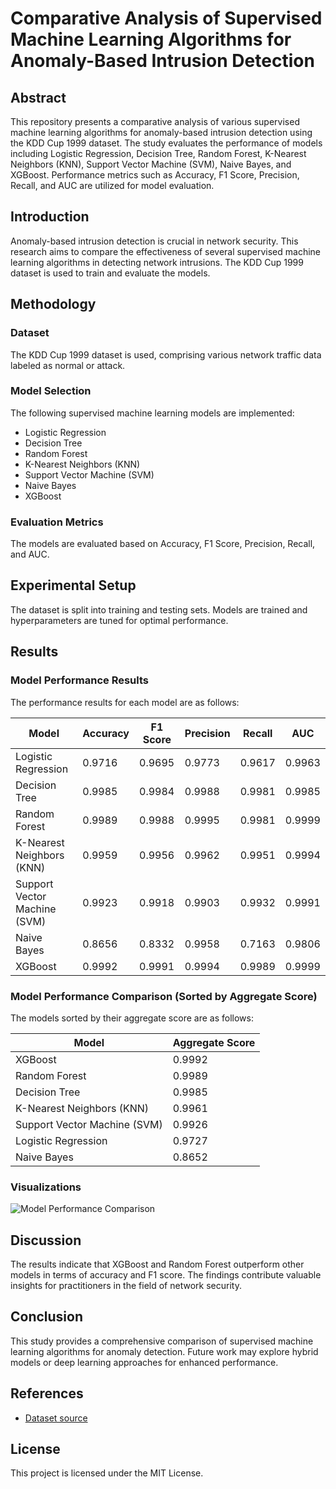 # Comparative Analysis of Supervised Machine Learning Algorithms for Anomaly-Based Intrusion Detection

## Abstract
This repository presents a comparative analysis of various supervised machine learning algorithms for anomaly-based intrusion detection using the KDD Cup 1999 dataset. The study evaluates the performance of models including Logistic Regression, Decision Tree, Random Forest, K-Nearest Neighbors (KNN), Support Vector Machine (SVM), Naive Bayes, and XGBoost. Performance metrics such as Accuracy, F1 Score, Precision, Recall, and AUC are utilized for model evaluation.


## Introduction
Anomaly-based intrusion detection is crucial in network security. This research aims to compare the effectiveness of several supervised machine learning algorithms in detecting network intrusions. The KDD Cup 1999 dataset is used to train and evaluate the models.


## Methodology
### Dataset
The KDD Cup 1999 dataset is used, comprising various network traffic data labeled as normal or attack.

### Model Selection
The following supervised machine learning models are implemented:
- Logistic Regression
- Decision Tree
- Random Forest
- K-Nearest Neighbors (KNN)
- Support Vector Machine (SVM)
- Naive Bayes
- XGBoost

### Evaluation Metrics
The models are evaluated based on Accuracy, F1 Score, Precision, Recall, and AUC.

## Experimental Setup
The dataset is split into training and testing sets. Models are trained and hyperparameters are tuned for optimal performance.

## Results
### Model Performance Results
The performance results for each model are as follows:

| Model                        | Accuracy | F1 Score | Precision | Recall  | AUC      |
|------------------------------|----------|----------|-----------|---------|----------|
| Logistic Regression           | 0.9716   | 0.9695   | 0.9773    | 0.9617  | 0.9963   |
| Decision Tree                 | 0.9985   | 0.9984   | 0.9988    | 0.9981  | 0.9985   |
| Random Forest                 | 0.9989   | 0.9988   | 0.9995    | 0.9981  | 0.9999   |
| K-Nearest Neighbors (KNN)    | 0.9959   | 0.9956   | 0.9962    | 0.9951  | 0.9994   |
| Support Vector Machine (SVM)  | 0.9923   | 0.9918   | 0.9903    | 0.9932  | 0.9991   |
| Naive Bayes                  | 0.8656   | 0.8332   | 0.9958    | 0.7163  | 0.9806   |
| XGBoost                      | 0.9992   | 0.9991   | 0.9994    | 0.9989  | 0.9999   |

### Model Performance Comparison (Sorted by Aggregate Score)
The models sorted by their aggregate score are as follows:

| Model                        | Aggregate Score |
|------------------------------|------------------|
| XGBoost                      | 0.9992           |
| Random Forest                | 0.9989           |
| Decision Tree                | 0.9985           |
| K-Nearest Neighbors (KNN)    | 0.9961           |
| Support Vector Machine (SVM) | 0.9926           |
| Logistic Regression           | 0.9727           |
| Naive Bayes                  | 0.8652           |

### Visualizations
![Model Performance Comparison](download(2).png)

## Discussion
The results indicate that XGBoost and Random Forest outperform other models in terms of accuracy and F1 score. The findings contribute valuable insights for practitioners in the field of network security.

## Conclusion
This study provides a comprehensive comparison of supervised machine learning algorithms for anomaly detection. Future work may explore hybrid models or deep learning approaches for enhanced performance.

## References
- [Dataset source](http://kdd.ics.uci.edu/databases/kddcup99/kddcup.data_10_percent.gz)

## License
This project is licensed under the MIT License.


